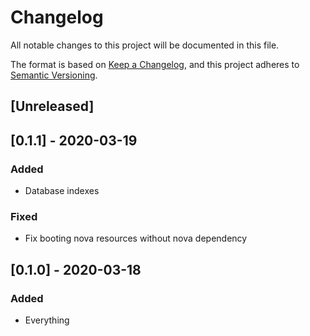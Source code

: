# Changelog

All notable changes to this project will be documented in this file.

The format is based on [Keep a Changelog](https://keepachangelog.com/en/1.0.0/),
and this project adheres to [Semantic Versioning](https://semver.org/spec/v2.0.0.html).

## [Unreleased]

## [0.1.1] - 2020-03-19
### Added
- Database indexes

### Fixed
- Fix booting nova resources without nova dependency

## [0.1.0] - 2020-03-18
### Added
- Everything

